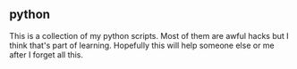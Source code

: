## python

This is a collection of my python scripts. Most of them are awful hacks but I think that's part of learning. Hopefully this will help someone else or me after I forget all this.
